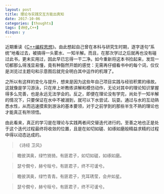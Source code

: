 ```yaml
---
layout: post
title: 理论与实践交互方能出真知
date: 2017-10-06
categories: [thoughts]
tags: [诗经,C++]
disqus: y
---
```


近期重读《[C++编程思想](https://book.douban.com/subject/1094797/)》。由此想起自己曾在本科与研究生时期，逐字逐句“系统”地看过去，被搞得一头雾水、一知半解。而且，在那次学过之后就再也没有碰过此书，更未实用过，因此早已忘得一干二净。如今重新将这本书捡起来，发现一切都那么得浅显易懂，竟有种豁然开朗的感觉：无需再仔细看书中的每个词，仅仅是浏览过主题句和示意图后就完全明白其中运作的机理了。

之所以有这样的变化与提升，想来是因为这些年自己项目实践与经验积累的缘故。这就像是学习游泳，只在岸上听教练讲解和模仿动作，无论对其中的理论知识掌握得多么完善，也是永远无法学会的。反之，即便在理论没有学完，尚处于一知半解的情况下，只要保证在水中不被溺到，就可以下水尝试、玩耍。通过与水的互动熟悉水性，从而迅速摸索到游泳的基本要领，对于之前学到的那些半生不熟的理论也才能真正有所领悟。

由此看来，真正的学习是在理论与实践两者间交替迭代进行的。至善之地也正是处于这个迭代过程最终将收敛的位置，且是在如切如磋、如琢如磨般精益求精的过程中得以动态达成的。

> 《诗经 卫风》

> 瞻彼淇奥，绿竹猗猗。有匪君子，如切如磋，如琢如磨。

> 瑟兮僴兮，赫兮晅兮。有匪君子，终不可谖兮。

> 瞻彼淇奥，绿竹青青。有匪君子，充耳琇莹，会弁如星。

> 瑟兮僴兮，赫兮晅兮。有匪君子，终不可谖兮。
